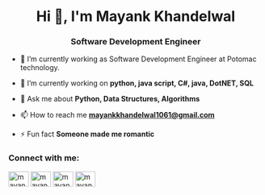 <h1 align="center">Hi 👋, I'm Mayank Khandelwal</h1>
<h3 align="center">Software Development Engineer</h3>


- 🔭 I’m currently working as Software Development Engineer at Potomac technology.


- 🌱 I’m currently working on **python, java script, C#, java, DotNET, SQL**

- 💬 Ask me about **Python, Data Structures, Algorithms**

- 📫 How to reach me **mayankkhandelwal1061@gmail.com**

- ⚡ Fun fact **Someone made me romantic**

<h3 align="left">Connect with me:</h3>
<p align="left">
<a href="https://linkedin.com/in/mayank-khandelwal1061" target="blank"><img align="center" src="https://cdn.jsdelivr.net/npm/simple-icons@3.0.1/icons/linkedin.svg" alt="mayankkhandelwal1061" height="30" width="40" /></a>
<a href="https://leetcode.com/mayankkhandelwal1061" target="blank"><img align="center" src="https://cdn.jsdelivr.net/npm/simple-icons@3.0.1/icons/leetcode.svg" alt="mayankkhandelwal1061" height="30" width="40" /></a>
<a href="https://www.hackerrank.com/mkhandelwal1061" target="blank"><img align="center" src="https://cdn.jsdelivr.net/npm/simple-icons@3.0.1/icons/hackerrank.svg" alt="mayankkhandelwal1061mail" height="30" width="40" /></a>
<a href="https://instagram.com/31_mayank_97" target="blank"><img align="center" src="https://cdn.jsdelivr.net/npm/simple-icons@3.0.1/icons/instagram.svg" alt="mayankkhandelwal1061" height="30" width="40" /></a>
</p>

